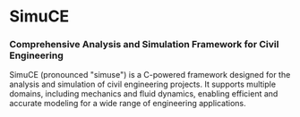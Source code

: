 # SimuCE
### Comprehensive Analysis and Simulation Framework for Civil Engineering

SimuCE (pronounced "simuse") is a C-powered framework designed for the analysis and simulation of civil engineering projects. It supports multiple domains, including mechanics and fluid dynamics, enabling efficient and accurate modeling for a wide range of engineering applications.